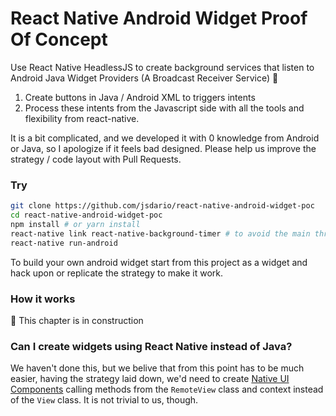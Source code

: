 # React Native Android Widget Proof Of Concept

Use React Native HeadlessJS to create background services that listen to Android Java Widget Providers (A Broadcast Receiver Service) :robot:

1. Create buttons in Java / Android XML to triggers intents
2. Process these intents from the Javascript side with all the tools and flexibility
from react-native.

It is a bit complicated, and we developed it with 0 knowledge from Android or Java, so I apologize if it feels bad designed. Please help us improve the strategy / code layout with Pull Requests.

### Try
```bash
git clone https://github.com/jsdario/react-native-android-widget-poc
cd react-native-android-widget-poc
npm install # or yarn install
react-native link react-native-background-timer # to avoid the main thread
react-native run-android
```

To build your own android widget start from this project as a widget and hack upon or replicate the strategy to make it work.

### How it works
:construction: This chapter is in construction

### Can I create widgets using React Native instead of Java?
We haven't done this, but we belive that from this point has to be much easier,
having the strategy laid down, we'd need to create [Native UI Components](https://facebook.github.io/react-native/docs/native-components-android.html)
calling methods from the `RemoteView` class and context instead of the `View` class.
It is not trivial to us, though.
